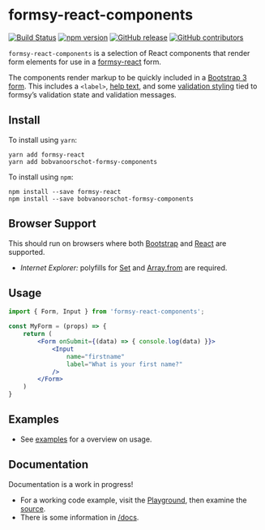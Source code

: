 # formsy-react-components

[![Build Status](https://travis-ci.org/twisty/formsy-react-components.svg?branch=master)](https://travis-ci.org/twisty/formsy-react-components)
[![npm version](https://badge.fury.io/js/formsy-react-components.svg)](https://badge.fury.io/js/formsy-react-components)
[![GitHub release](https://img.shields.io/github/release/twisty/formsy-react-components.svg)](https://github.com/twisty/formsy-react-components/releases)
[![GitHub contributors](https://img.shields.io/github/contributors/twisty/formsy-react-components.svg)](https://github.com/twisty/formsy-react-components/contributors)

`formsy-react-components` is a selection of React components that render form elements for use in a [formsy-react](https://github.com/formsy/formsy-react) form.

The components render markup to be quickly included in a [Bootstrap 3 form](https://getbootstrap.com/docs/3.3/css/#forms). This includes a `<label>`, [help text](https://getbootstrap.com/docs/3.3/css/#forms-help-text), and some [validation styling](https://getbootstrap.com/docs/3.3/css/#forms-control-validation) tied to formsy’s validation state and validation messages.

## Install

To install using `yarn`:

```
yarn add formsy-react
yarn add bobvanoorschot-formsy-components
```

To install using `npm`:

```
npm install --save formsy-react
npm install --save bobvanoorschot-formsy-components
```

## Browser Support

This should run on browsers where both [Bootstrap](https://getbootstrap.com/docs/3.3/getting-started/#support) and [React](https://facebook.github.io/react/docs/react-dom.html#browser-support) are supported.

* *Internet Explorer:* polyfills for [Set](https://developer.mozilla.org/en-US/docs/Web/JavaScript/Reference/Global_Objects/Set) and [Array.from](https://developer.mozilla.org/en/docs/Web/JavaScript/Reference/Global_Objects/Array/from?v=example#Polyfill) are required.

## Usage

```jsx
import { Form, Input } from 'formsy-react-components';

const MyForm = (props) => {
    return (
        <Form onSubmit={(data) => { console.log(data) }}>
            <Input
                name="firstname"
                label="What is your first name?"
            />
        </Form>
    )
}
```

## Examples

* See [examples](./examples/) for a overview on usage.

## Documentation

Documentation is a work in progress!

* For a working code example, visit the [Playground](http://twisty.github.io/formsy-react-components/playground/), then examine the [source](https://github.com/twisty/formsy-react-components/tree/master/examples/playground).
* There is some information in [/docs](https://github.com/twisty/formsy-react-components/tree/master/docs).
